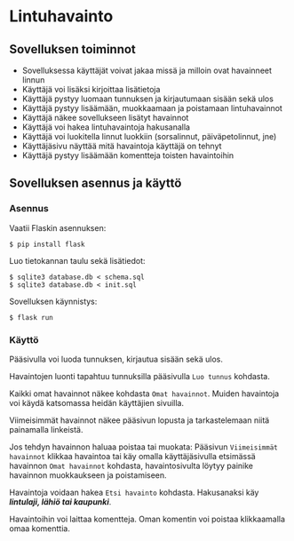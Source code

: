 # Lintuhavainto
## Sovelluksen toiminnot
- Sovelluksessa käyttäjät voivat jakaa missä ja milloin ovat havainneet linnun
- Käyttäjä voi lisäksi kirjoittaa lisätietoja
- Käyttäjä pystyy luomaan tunnuksen ja kirjautumaan sisään sekä ulos
- Käyttäjä pystyy lisäämään, muokkaamaan ja poistamaan lintuhavainnot
- Käyttäjä näkee sovellukseen lisätyt havainnot
- Käyttäjä voi hakea lintuhavaintoja hakusanalla
- Käyttäjä voi luokitella linnut luokkiin (sorsalinnut, päiväpetolinnut, jne)
- Käyttäjäsivu näyttää mitä havaintoja käyttäjä on tehnyt
- Käyttäjä pystyy lisäämään komentteja toisten havaintoihin

## Sovelluksen asennus ja käyttö
### Asennus
Vaatii Flaskin asennuksen:
```
$ pip install flask
```
Luo tietokannan taulu sekä lisätiedot:
```
$ sqlite3 database.db < schema.sql
$ sqlite3 database.db < init.sql
```
Sovelluksen käynnistys:
```
$ flask run
```
### Käyttö
Pääsivulla voi luoda tunnuksen, kirjautua sisään sekä ulos.

Havaintojen luonti tapahtuu tunnuksilla pääsivulla ```Luo tunnus``` kohdasta.

Kaikki omat havainnot näkee kohdasta ```Omat havainnot```. Muiden havaintoja voi käydä katsomassa heidän käyttäjien sivuilla.

Viimeisimmät havainnot näkee pääsivun lopusta ja tarkastelemaan niitä painamalla linkeistä.

Jos tehdyn havainnon haluaa poistaa tai muokata: Pääsivun ```Viimeisimmät havainnot``` klikkaa havaintoa tai käy omalla käyttäjäsivulla etsimässä havainnon ```Omat havainnot``` kohdasta, havaintosivulta löytyy painike havainnon muokkaukseen ja poistamiseen.

Havaintoja voidaan hakea ```Etsi havainto``` kohdasta. Hakusanaksi käy ***lintulaji, lähiö tai kaupunki***.

Havaintoihin voi laittaa komentteja. Oman komentin voi poistaa klikkaamalla omaa komenttia.
